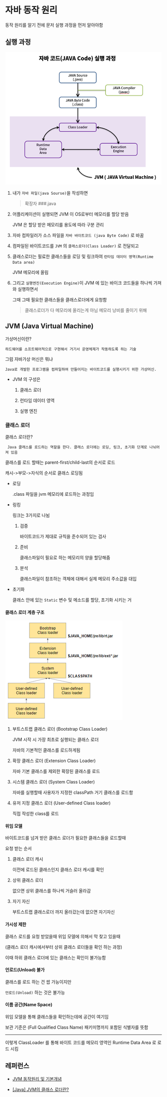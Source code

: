 # 자바 동작 원리

동작 원리를 알기 전에 문저 실행 과정을 먼저 알아야함

## 실행 과정

![그림](/study/pic/java_code.PNG)

1. 내가 `자바 파일(java Sourse)`을 작성하면

   > 확장자 ###.java

1. 어플리케이션이 실행되면 JVM 이 OS로부터 메모리를 할당 받음

   JVM 은 할당 받은 메모리를 용도에 따라 구분 관리

1. 자바 컴파일러가 소스 파일을 `자바 바이트코드 (java Byte Code)` 로 바꿈

1. 컴파일된 바이트코드를 `JVM` 의 `클래스로더(Class Loader)` 로 전달되고

1. 클래스로더는 필료한 클래스들을 로딩 및 링크하여 `런타임 데이터 영역(Runtime Data area)`

   JVM 메모리에 올림

1. 그리고 `실행엔진(Execution Engine)`이 JVM 에 있는 바이크 코드들을 하나씩 가져와 실행하면서

   그때 그때 필요한 클래스들을 클래스로더에게 요청함

   > 클래스로더가 다 메모리에 올리는게 아님 메모리 낭비를 줄이기 위해

## JVM (Java Virtual Machine)

가상머신이란?

    하드웨어를 소프트웨어적으로 구현해서 거기서 운영체제가 작동하도록 하는 기술

그럼 자바가상 머신은 뭐냐

    Java로 개발한 프로그램을 컴파일하여 만들어지는 바이트코드를 실행시키기 위한 가상머신.

- JVM 의 구성은

  1. 클래스 로더

  2. 런타임 데이터 영역

  3. 실행 엔진

### 클래스 로더

클래스 로더란?

     Java 클래스를 로드하는 역할을 한다. 클래스 로더에는 로딩, 링크, 초기화 단계로 나뉘어져 있음

클래스를 로드 할때는 parent-first/child-last의 순서로 로드

캐시->부모->자식의 순서로 클래스 로딩됨

- 로딩

  .class 파일을 jvm 메모리에 로드하는 과정임

- 링킹

  링크는 3가지로 나뉨

  1. 검증

     바이트코드가 제대로 규칙을 준수되어 있는 검사

  1. 준비

     클래스파일이 필요로 하는 메모리의 양을 할당해줌

  1. 분석

     클래스파일이 참조하는 객체에 대해서 실제 메모리 주소값을 대입

- 초기화

  클래스 안에 있는 `Static` 변수 및 메소드를 할당, 초기화 시키는 거

#### 클래스 로더 계층 구조

![클래스로더 사진](/study/pic/classLoader.png)

1. 부트스트랩 클래스 로더 (Bootstrap Class Loader)

   JVM 시작 시 가장 최초로 실행되는 클래스 로더

   자바의 기본적인 클래스를 로드하게됨

2. 확장 클래스 로더 (Extension Class Loader)

   자바 기본 클래스를 제외한 확장된 클래스를 로드

3. 시스템 클래스 로더 (System Class Loader)

   자바를 실행할때 사용자가 지정한 classPath 거기 클래스를 로드함

4. 유저 지정 클래스 로더 (User-defined Class loader)

   직접 작성한 class를 로드

#### 위임 모델

바이트코드를 넘겨 받은 클래스 로더가 필요한 클래스들을 로드할때

요청 받는 순서

1. 클래스 로더 캐시

   이전에 로드된 클래스인지 클래스 로더 캐시를 확인

1. 상위 클래스 로더

   없으면 상위 클래스를 하나씩 거슬러 올라감

1. 자기 자신

   부트스트랩 클래스로더 까지 올라갔는데 없으면 자기자신

#### 가시성 제한

클래스 로드를 요청 받았을때 위임 모델에 의해서 막 찾고 있을때

(클래스 로더 캐시에서부터 상위 클래스 로더들을 확인 하는 과정)

이때 하위 클래스 로더에 있는 클래스는 확인이 불가능함

#### 언로드(Unload) 불가

클래스를 로드 하는 건 쌉 가능이지만

`언로드(Unload)` 하는 것은 불가능

#### 이름 공간(Name Space)

<!-- 로드된 클래스들을 보관하는 공간?? -->

위임 모델을 통해 클래스들을 확인하는데에 공간이 여기임

보관 기준은 (Full Qualified Class Name) 패키미명까지 포함된 식별자를 뜻함

---

이렇게 ClassLoader 를 통해 바이트 코드를 메모리 영역인 Runtime Data Area 로 로드 시킴

## 레퍼런스

- [JVM 동작원리 및 기본개념](https://steady-snail.tistory.com/67)

- [[Java] JVM의 클래스 로더란?](https://steady-coding.tistory.com/593)
